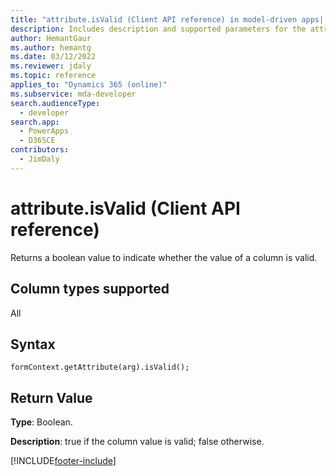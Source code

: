 ```yaml
---
title: "attribute.isValid (Client API reference) in model-driven apps| MicrosoftDocs"
description: Includes description and supported parameters for the attribute.isValid method.
author: HemantGaur
ms.author: hemantg
ms.date: 03/12/2022
ms.reviewer: jdaly
ms.topic: reference
applies_to: "Dynamics 365 (online)"
ms.subservice: mda-developer
search.audienceType: 
  - developer
search.app: 
  - PowerApps
  - D365CE
contributors:
  - JimDaly
---
```

# attribute.isValid (Client API reference)



Returns a boolean value to indicate whether the value of a column is valid. 

## Column types supported

All

## Syntax

`formContext.getAttribute(arg).isValid();`

## Return Value

**Type**: Boolean. 

**Description**: true if the column value is valid; false otherwise.



[!INCLUDE[footer-include](../../../../../includes/footer-banner.md)]